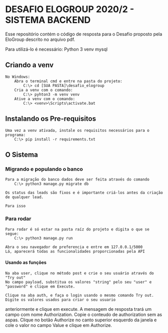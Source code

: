 # DESAFIO ELOGROUP 2020/2 - SISTEMA BACKEND

Esse repositório contém o código de resposta para o Desafio proposto pela EloGroup descrito no arquivo pdf.

Para utilizá-lo é necessário:
    Python 3
    venv
    mysql

## Criando a venv
    No Windows:
        Abra o terminal cmd e entre na pasta do projeto:
            C:\> cd [SUA PASTA]\desafio_elogroup
        Cria a venv com o comando:
            C:\> pyhton3 -m venv venv
        Ative a venv com o comando:
            C:\> <venv>\Scripts\activate.bat

## Instalando os Pre-requisitos
    Uma vez a venv ativada, instale os requisitos necessários para o programa:
        C:\> pip install -r requirements.txt

## O Sistema

### Migrando e populando o banco
    Para a migração do banco dados deve ser feita através do comando
        C:\> python3 manage.py migrate db

    Os status das leads são fixos e é importante criá-los antes da criação de qualquer lead.

    Para isso

### Para rodar

    Para rodar é só estar na pasta raíz do projeto e digita o que se segue:
        C:\> python3 manage.py run

    Abra o seu navegador de preferencia e entre em 127.0.0.1/5000
    Lá, aparecerá todas as funcionalidades proporcionadas pela API

#### Usando as funções
    Na aba user, clique no método post e crie o seu usuário através do "Try out"
    No campo payload, substitua os valores "string" pelo seu "user" e "password" e clique em Execute.

    Clique na aba auth, e faça o login usando o mesmo comando Try out. Digite os valores usados para criar o seu usuario
anteriormente e clique em execute.  A mensagem de resposta trará um campo com nome Authorization. Copie o conteudo de authorization sem
as aspas. Clique no botão Authorize no canto superior esquerdo da janela e cole o valor no campo Value e clique em Authorize.
